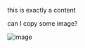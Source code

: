this is exactly a content


can I copy some image?

![image](https://github.com/BPMist/BPMist-Docs/assets/1174835/2e6ce691-997f-4f47-bc5d-6ba9546af44d)
